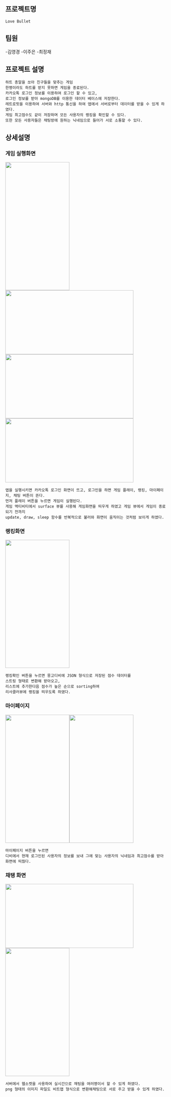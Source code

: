 ## 프로젝트명

```
Love Bullet
```

## 팀원
-김영경
-이주은
-최정재

## 프로젝트 설명

```
하트 총알을 쏘아 친구들을 맞추는 게임
한명이라도 하트를 받지 못하면 게임을 종료된다.
카카오톡 로그인 정보를 이용하여 로그인 할 수 있고, 
로그인 정보를 받아 mongoDB를 이용한 데이터 베이스에 저장한다.
레트로핏을 이용하여 서버와 http 통신을 하여 앱에서 서버로부터 데이터를 받을 수 있게 하였다.
게임 최고점수도 같이 저장하며 모든 사용자의 랭킹을 확인할 수 있다.
또한 모든 사용자들은 채팅방에 원하는 닉네임으로 들어가 서로 소통할 수 있다.
```

## 상세설명

### 게임 실행화면

<img src="https://user-images.githubusercontent.com/80809782/125423283-e8be0b0b-7fa7-4e40-8a72-652750710466.png" width="200" height="400">
<img src="https://user-images.githubusercontent.com/80809782/125423491-dfe5f285-0aee-4808-baa9-d768e962ac23.png" width="400" height="200">
<img src="https://user-images.githubusercontent.com/80809782/125423653-f797191a-4a4f-4682-82ea-47cec53bd9cd.png" width="400" height="200">
<img src="https://user-images.githubusercontent.com/80809782/125423707-8575a95c-4a96-4a1b-bdbd-2daf6812a537.png" width="400" height="200">

```
앱을 실행시키면 카카오톡 로그인 화면이 뜨고, 로그인을 하면 게임 플레이, 랭킹, 마이페이지, 채팅 버튼이 뜬다.
먼저 플레이 버튼을 누르면 게임이 실행된다. 
게임 액티비티에서 surface 뷰를 사용해 게임화면을 띄우게 하였고 게임 뷰에서 게임이 종료되기 전까지 
update, draw, sleep 함수를 반복적으로 불러와 화면이 움직이는 것처럼 보이게 하였다.
```

### 랭킹화면

<img src="https://user-images.githubusercontent.com/80809782/125423796-d00c930a-bd94-4676-9b1e-4188c0cfe2cc.png" width="200" height="400">

```
랭킹확인 버튼을 누르면 몽고디비에 JSON 형식으로 저장된 점수 데이터를 
스트링 형태로 변환해 받아오고, 
리스트에 추가한다음 점수가 높은 순으로 sorting하여
리사클러뷰에 랭킹을 띄우도록 하였다.
```

### 마이페이지

<img src="https://user-images.githubusercontent.com/80809782/125423831-196d8508-8c12-4742-bc21-90eb78bb3fe4.png" width="200" height="400"><img src="https://user-images.githubusercontent.com/80809782/125423851-f69e16de-49c6-47b7-93f3-38349c5c23dd.png" width="200" height="400">

```
마이페이지 버튼을 누르면
디비에서 현재 로그인된 사용자의 정보를 보내 그에 맞는 사용자의 닉네임과 최고점수를 받아 화면에 띄웠다.
```

### 채탱 화면

<img src="https://user-images.githubusercontent.com/80809782/125423934-3c80bbc8-a7b8-4653-a1f6-b68b8805c355.png" width="400" height="200">
<img src="https://user-images.githubusercontent.com/80809782/125423982-4214df64-05cb-4356-a214-3bd84646976f.png" width="200" height="400">

```
서버에서 웹소켓을 사용하여 실시간으로 채팅을 여러명이서 할 수 있게 하였다. 
png 형태의 이미지 파일도 비트맵 형식으로 변환해채팅으로 서로 주고 받을 수 있게 하였다.
```
